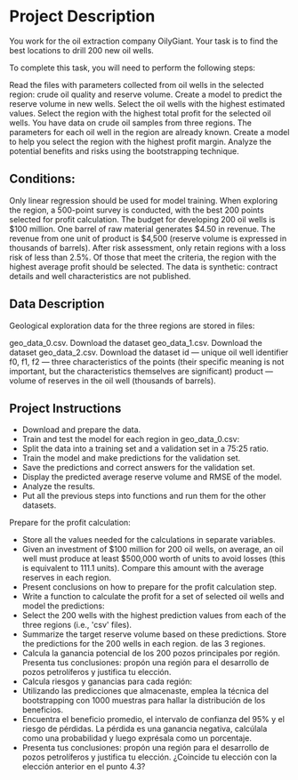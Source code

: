 # Project Description
You work for the oil extraction company OilyGiant. Your task is to find the best locations to drill 200 new oil wells.

To complete this task, you will need to perform the following steps:

Read the files with parameters collected from oil wells in the selected region: crude oil quality and reserve volume.
Create a model to predict the reserve volume in new wells.
Select the oil wells with the highest estimated values.
Select the region with the highest total profit for the selected oil wells.
You have data on crude oil samples from three regions. The parameters for each oil well in the region are already known. Create a model to help you select the region with the highest profit margin. Analyze the potential benefits and risks using the bootstrapping technique.

## Conditions:
Only linear regression should be used for model training.
When exploring the region, a 500-point survey is conducted, with the best 200 points selected for profit calculation.
The budget for developing 200 oil wells is $100 million.
One barrel of raw material generates $4.50 in revenue. The revenue from one unit of product is $4,500 (reserve volume is expressed in thousands of barrels).
After risk assessment, only retain regions with a loss risk of less than 2.5%. Of those that meet the criteria, the region with the highest average profit should be selected.
The data is synthetic: contract details and well characteristics are not published.

## Data Description
Geological exploration data for the three regions are stored in files:

geo_data_0.csv. Download the dataset
geo_data_1.csv. Download the dataset
geo_data_2.csv. Download the dataset
id — unique oil well identifier
f0, f1, f2 — three characteristics of the points (their specific meaning is not important, but the characteristics themselves are significant)
product — volume of reserves in the oil well (thousands of barrels).

## Project Instructions

- Download and prepare the data.
- Train and test the model for each region in geo_data_0.csv:
- Split the data into a training set and a validation set in a 75:25 ratio.
- Train the model and make predictions for the validation set.
- Save the predictions and correct answers for the validation set.
- Display the predicted average reserve volume and RMSE of the model.
- Analyze the results.
- Put all the previous steps into functions and run them for the other datasets.

Prepare for the profit calculation:
- Store all the values ​​needed for the calculations in separate variables.
- Given an investment of $100 million for 200 oil wells, on average, an oil well must produce at least $500,000 worth of units to avoid losses (this is equivalent to 111.1 units). Compare this amount with the average reserves in each region.
- Present conclusions on how to prepare for the profit calculation step.
- Write a function to calculate the profit for a set of selected oil wells and model the predictions:
- Select the 200 wells with the highest prediction values ​​from each of the three regions (i.e., 'csv' files).
- Summarize the target reserve volume based on these predictions. Store the predictions for the 200 wells in each region. de las 3 regiones.
- Calcula la ganancia potencial de los 200 pozos principales por región. Presenta tus conclusiones: propón una región para el desarrollo de pozos petrolíferos y justifica tu elección.
- Calcula riesgos y ganancias para cada región:
- Utilizando las predicciones que almacenaste, emplea la técnica del bootstrapping con 1000 muestras para hallar la distribución de los beneficios.
- Encuentra el beneficio promedio, el intervalo de confianza del 95% y el riesgo de pérdidas. La pérdida es una ganancia negativa, calcúlala como una probabilidad y luego exprésala como un porcentaje.
- Presenta tus conclusiones: propón una región para el desarrollo de pozos petrolíferos y justifica tu elección. ¿Coincide tu elección con la elección anterior en el punto 4.3?
